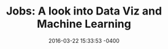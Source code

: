 ---
layout: post
title:  "Jobs: A look into Data Viz and Machine Learning"
banner_img: "jhana_icon.png"
date:   2016-03-22 15:33:53 -0400
description: "Use Machine Learning to find deep insights into a software developer's job search"
permalink: jobs
categories: jekyll update
---